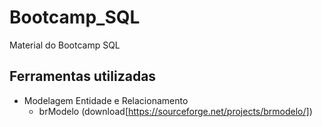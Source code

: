 # Bootcamp_SQL
Material do Bootcamp SQL

## Ferramentas utilizadas
- Modelagem Entidade e Relacionamento
  - brModelo (download[https://sourceforge.net/projects/brmodelo/])
